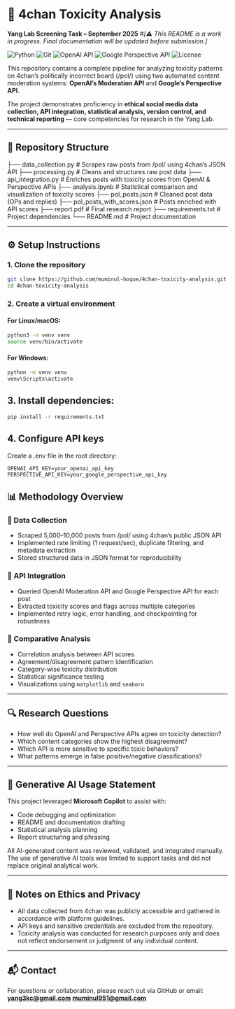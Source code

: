 # 🧠 4chan Toxicity Analysis  
**Yang Lab Screening Task – September 2025**
#*[⚠️ This README is a work in progress. Final documentation will be updated before submission.]*

![Python](https://img.shields.io/badge/Python-3.9%2B-blue?logo=python)
![Git](https://img.shields.io/badge/Version%20Control-Git-orange?logo=git)
![OpenAI API](https://img.shields.io/badge/API-OpenAI-green?logo=openai)
![Google Perspective API](https://img.shields.io/badge/API-Google%20Perspective-lightgrey?logo=google)
![License](https://img.shields.io/badge/License-MIT-success)
 

This repository contains a complete pipeline for analyzing toxicity patterns on 4chan’s politically incorrect board (/pol/) using two automated content moderation systems: **OpenAI’s Moderation API** and **Google’s Perspective API**.  

The project demonstrates proficiency in **ethical social media data collection, API integration, statistical analysis, version control, and technical reporting** — core competencies for research in the Yang Lab.  

---

## 📁 Repository Structure
├── data_collection.py           # Scrapes raw posts from /pol/ using 4chan’s JSON API
├── processing.py                # Cleans and structures raw post data
├── api_integration.py           # Enriches posts with toxicity scores from OpenAI & Perspective APIs
├── analysis.ipynb               # Statistical comparison and visualization of toxicity scores
├── pol_posts.json               # Cleaned post data (OPs and replies)
├── pol_posts_with_scores.json   # Posts enriched with API scores
├── report.pdf                   # Final research report
├── requirements.txt             # Project dependencies
└── README.md                    # Project documentation


---

## ⚙️ Setup Instructions

### 1. Clone the repository
```bash
git clone https://github.com/muminul-hoque/4chan-toxicity-analysis.git
cd 4chan-toxicity-analysis
```
### 2. Create a virtual environment
#### For Linux/macOS:
```bash
python3 -m venv venv
source venv/bin/activate
```
#### For Windows:
```bash
python -m venv venv
venv\Scripts\activate
```
## 3. Install dependencies:
```bash
pip install -r requirements.txt
```
## 4. Configure API keys
Create a .env file in the root directory:
```env
OPENAI_API_KEY=your_openai_api_key
PERSPECTIVE_API_KEY=your_google_perspective_api_key
```
## 📊 Methodology Overview

### 🔹 Data Collection
- Scraped 5,000–10,000 posts from /pol/ using 4chan’s public JSON API  
- Implemented rate limiting (1 request/sec), duplicate filtering, and metadata extraction  
- Stored structured data in JSON format for reproducibility  

### 🔹 API Integration
- Queried OpenAI Moderation API and Google Perspective API for each post  
- Extracted toxicity scores and flags across multiple categories  
- Implemented retry logic, error handling, and checkpointing for robustness  

### 🔹 Comparative Analysis
- Correlation analysis between API scores  
- Agreement/disagreement pattern identification  
- Category-wise toxicity distribution  
- Statistical significance testing  
- Visualizations using `matplotlib` and `seaborn`  

---

## 🔍 Research Questions
- How well do OpenAI and Perspective APIs agree on toxicity detection?  
- Which content categories show the highest disagreement?  
- Which API is more sensitive to specific toxic behaviors?  
- What patterns emerge in false positive/negative classifications?  

---

## 🤖 Generative AI Usage Statement
This project leveraged **Microsoft Copilot** to assist with:
- Code debugging and optimization  
- README and documentation drafting  
- Statistical analysis planning  
- Report structuring and phrasing  

All AI-generated content was reviewed, validated, and integrated manually. The use of generative AI tools was limited to support tasks and did not replace original analytical work.

---

## 🔐 Notes on Ethics and Privacy
- All data collected from 4chan was publicly accessible and gathered in accordance with platform guidelines.  
- API keys and sensitive credentials are excluded from the repository.  
- Toxicity analysis was conducted for research purposes only and does not reflect endorsement or judgment of any individual content.

---

## 📬 Contact
For questions or collaboration, please reach out via GitHub or email:  
**yang3kc@gmail.com** **muminul951@gmail.com**
